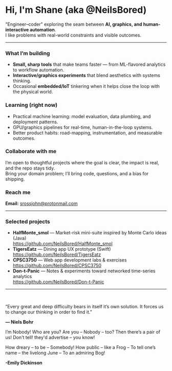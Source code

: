 # Hi, I'm Shane (aka @NeilsBored) 

"Engineer–coder" exploring the seam between **AI, graphics, and human-interactive automation**.  
I like problems with real-world constraints and visible outcomes.

---

### What I’m building
- **Small, sharp tools** that make teams faster — from ML-flavored analytics to workflow automation.
- **Interactive/graphics experiments** that blend aesthetics with systems thinking.
- Occasional **embedded/IoT** tinkering when it helps close the loop with the physical world.

### Learning (right now)
- Practical machine learning: model evaluation, data plumbing, and deployment patterns.
- GPU/graphics pipelines for real-time, human-in-the-loop systems.
- Better product habits: road-mapping, instrumentation, and measurable outcomes.

### Collaborate with me
I’m open to thoughtful projects where the goal is clear, the impact is real, and the repo stays tidy.  
Bring your domain problem; I’ll bring code, questions, and a bias for shipping.

### Reach me
**Email:** srossjohn@protonmail.com

---

### Selected projects
- **HalfMonte_smol** — Market-risk mini-suite inspired by Monte Carlo ideas (Java)  
  https://github.com/NeilsBored/HalfMonte_smol
- **TigersEatz** — Dining app UX prototype (Swift)  
  https://github.com/NeilsBored/TigersEatz
- **CPSC3750** — Web app development labs & exercises  
  https://github.com/NeilsBored/CPSC3750
- **Don-t-Panic** — Notes & experiments toward networked time-series analytics  
  https://github.com/NeilsBored/Don-t-Panic

---
<br>
<p> “Every great and deep difficulty bears in itself it’s own solution. 
  It forces us to change our thinking in order to find it.” </p>
<b>― Niels Bohr</b>

<br>
<p>I’m Nobody! Who are you?
Are you – Nobody – too?
Then there’s a pair of us!
Don't tell! they'd advertise – you know!

How dreary – to be – Somebody!
How public – like a Frog –
To tell one’s name – the livelong June –
To an admiring Bog!</p>

<b>-Emily Dickinson</b>
